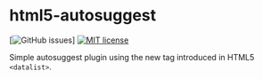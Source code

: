 # html5-autosuggest
[![GitHub issues](https://img.shields.io/github/issues/live627/html5-autosuggest.svg)]
[![MIT license](http://img.shields.io/badge/license-MIT-blue.svg)](http://opensource.org/licenses/MIT)

Simple autosuggest plugin using the new tag introduced in HTML5 `<datalist>`.
